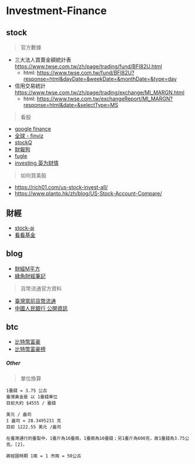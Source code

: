 # Investment-Finance

## stock

> 官方數據

- 三大法人買賣金額統計表 https://www.twse.com.tw/zh/page/trading/fund/BFI82U.html
  - html: https://www.twse.com.tw/fund/BFI82U?response=html&dayDate=&weekDate=&monthDate=&type=day
- 信用交易統計 https://www.twse.com.tw/zh/page/trading/exchange/MI_MARGN.html
  - html: https://www.twse.com.tw/exchangeReport/MI_MARGN?response=html&date=&selectType=MS

> 看股

- [google finance](https://www.google.com/finance)
- [全球 - finviz](https://finviz.com/)
- [stockQ](http://www.stockq.org/)
- [財報狗](https://statementdog.com/)
- [fugle](https://www.fugle.tw/)
- [investing 英为财情](https://www.investing.com/)

> 如何買美股

- https://rich01.com/us-stock-invest-all/
- https://www.planto.hk/zh/blog/US-Stock-Account-Compare/

## 財經

- [stock-ai](https://stock-ai.com)
- [看看基金](https://tw.morningstar.com/ap/main/default.aspx)

## blog

- [財經M平方](https://www.macromicro.me/macro)
- [綠角財經筆記](http://greenhornfinancefootnote.blogspot.com/)

> 貨幣流通官方資料

- [臺灣當前貨幣流通](https://www.cbc.gov.tw/np.asp?ctNode=409&mp=1)
- [中國人民銀行 公開資訊](http://www.pbc.gov.cn/diaochatongjisi/116219/116319/3471721/3471760/index.html)

## btc

- [比特幣富豪](https://www.blockchain.com/btc/address/3D2oetdNuZUqQHPJmcMDDHYoqkyNVsFk9r)
- [比特幣富豪榜](https://bitinfocharts.com/zh/top-100-richest-bitcoin-addresses.html)

##### Other

> 單位換算

```text
1臺錢 = 3.75 公古
臺灣黃金是 以 1臺錢單位
目前大約 $4555 / 臺錢

美元 / 盎司
1 盎司 = 28.3495231 克
目前 1222.55 美元 /盎司

在臺灣通行的臺製中，1臺斤為16臺兩，1臺兩為10臺錢；另1臺斤為600克，故1臺錢為3.75公克。[2]。

蔣經國時期 1兩 = 1 市兩 = 50公古
```
